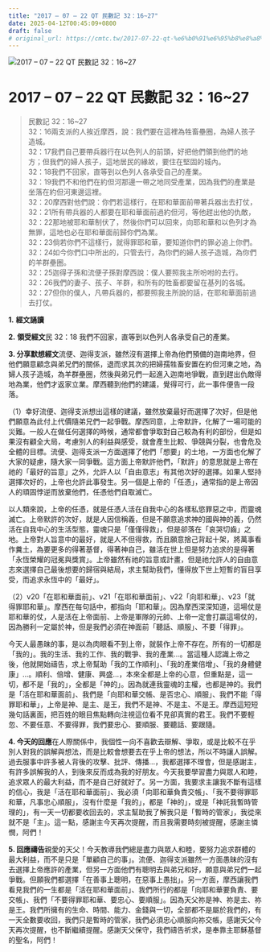 ```yaml
---
title: "2017 – 07 – 22 QT 民數記 32：16~27"
date: 2025-04-12T00:45:09+0800
draft: false
# original_url: https://cmtc.tw/2017-07-22-qt-%e6%b0%91%e6%95%b8%e8%a8%98-32%ef%bc%9a1627
---
```


![2017 – 07 – 22 QT 民數記 32：16\~27](/images/qt.jpg   "2017 – 07 – 22 QT 民數記 32：16\~27")

# 2017 – 07 – 22 QT 民數記 32：16\~27

> 民數記 32：16\~27  
> 32：16兩支派的人挨近摩西，說：我們要在這裡為牲畜壘圈，為婦人孩子造城。  
> 32：17我們自己要帶兵器行在以色列人的前頭，好把他們領到他們的地方；但我們的婦人孩子，這地居民的緣故，要住在堅固的城內。  
> 32：18我們不回家，直等到以色列人各承受自己的產業。  
> 32：19我們不和他們在約但河那邊一帶之地同受產業，因為我們的產業是坐落在約但河東邊這裡。  
> 32：20摩西對他們說：你們若這樣行，在耶和華面前帶著兵器出去打仗，  
> 32：21所有帶兵器的人都要在耶和華面前過約但河，等他趕出他的仇敵，  
> 32：22那地被耶和華制伏了，然後你們可以回來，向耶和華和以色列才為無罪，這地也必在耶和華面前歸你們為業。  
> 32：23倘若你們不這樣行，就得罪耶和華，要知道你們的罪必追上你們。  
> 32：24如今你們口中所出的，只管去行，為你們的婦人孩子造城，為你們的羊群壘圈。  
> 32：25迦得子孫和流便子孫對摩西說：僕人要照我主所吩咐的去行。  
> 32：26我們的妻子、孩子、羊群，和所有的牲畜都要留在基列的各城。  
> 32：27但你的僕人，凡帶兵器的，都要照我主所說的話，在耶和華面前過去打仗。

**1.** **經文誦讀**

**2.** **領受經文**民 32：18 我們不回家，直等到以色列人各承受自己的產業。

**3. 分享默想經文**流便、迦得支派，雖然沒有選擇上帝為他們預備的迦南地界，但他們願意顧念與弟兄們的關係，退而求其次的把婦孺牲畜安置在約但河東之地，為婦人孩子造城，為羊群壘圈，然後與弟兄們一起進入迦南地爭戰，直到趕出仇敵得地為業，他們才返家立業。摩西聽到他們的建議，覺得可行，此一事件便告一段落。

（1）幸好流便、迦得支派想出這樣的建議，雖然放棄最好而選擇了次好，但是他們願意為此付上代價隨弟兄們一起爭戰。摩西同意，上帝默許，化解了一場可能的災難。一般人在做任何選擇的時候，通常都會爭取對自己較為有利的部份，但是如果沒有顧全大局，考慮別人的利益與感受，就會產生比較、爭競與分裂，也會危及全體的目標。流便、迦得支派一方面選擇了他們「想要」的土地，一方面也化解了大家的疑慮，隨大家一同爭戰。這方面上帝默許他們，「默許」的意思就是上帝在祂的「最好的旨意」之外，允許人以「自由意志」有其他次好的選擇。如果人堅持選擇次好的，上帝也允許此事發生。另一個是上帝的「任憑」，通常指的是上帝因人的頑固悖逆而放棄他們，任憑他們自取滅亡。

以人類來說，上帝的任憑，就是任憑人活在自我中心的各樣私慾罪惡之中，而靈魂滅亡。上帝默許的次好，就是人因信稱義，但是不願意追求神的國與神的義，仍然活在自我中心的生活型態，靈魂只是「僅僅得救」，但是卻落在「哀哭切齒」之地。上帝對人旨意中的最好，就是人不但得救，而且願意捨己背起十架，將萬事看作糞土，為要更多的得著基督，得著神自己，雖活在世上但是努力追求的是得著「永恆榮耀的冠冕與獎賞」。上帝雖然有祂的旨意或計畫，但是祂允許人的自由意志來選擇自己最後想要的歸宿與結局，求主幫助我們，懂得放下世上短暫的盲目享受，而追求永恆中的「最好」。

（2）v20「在耶和華面前」、v21「在耶和華面前」、v22「向耶和華」、v23「就得罪耶和華」。摩西在每句話中，都指向「耶和華」。因為摩西深深知道，這場仗是耶和華的仗，人是活在上帝面前、上帝是軍隊的元帥、上帝一定會打贏這場仗的，因為勝利一定屬於神，但是我們必須在神面前「聽話、順服」、不要「得罪」。

今天人最愚昧的事，是以為肉眼看不到上帝，就裝作上帝不存在。所有的一切都是「我的」。我的生活、我的工作、我的戰爭、我的產業…。當這種人認識上帝之後，他就開始禱告，求上帝幫助「我的工作順利」、「我的產業倍增」、「我的身體健康」…。順利、倍增、健康、興盛…，本來全都是上帝的心意，但重點是，這一切，都不是「我的」，全都是「神的」。因為就連我靈魂的主權，也都是神的。我們是「活在耶和華面前」、我們是「向耶和華交帳、是否忠心、順服」、我們不能「得罪耶和華」，上帝是神、是主、是王，我們不是神、不是主、不是王。摩西這短短幾句話裏面，把百姓的眼目焦點轉向注視這位看不見卻真實的君王。我們不要輕忽、不要任意、不要得罪，我們要忠心、要順服、要聽話、要跟隨。

**4. 今天的回應**在人際關係中，我個性一向不喜歡去辯解、爭取，或是比較不在乎別人對我的誤解與想法，而是比較會想要去在乎上帝的想法，所以不時讓人誤解。過去服事中許多被人背後的攻擊、批評、傳播…，我都選擇不理會，但是感謝主，有許多誤解我的人，到後來反而成為我的好朋友。今天我要學習盡力與眾人和睦，追求眾人的最大利益，而不是自己好就好了。另一方面，我要求主讓我不斷有這樣的信心，我是「活在耶和華面前」、我必須「向耶和華負責交帳」、「我不要得罪耶和華，凡事忠心順服」，沒有什麼是「我的」，都是「神的」，或是「神託我暫時管理的」，有一天一切都要收回去的，求主幫助我了解我只是「暫時的管家」，我從來就不是「主」。這一點，感謝主今天再次提醒，而且我需要時刻被提醒，感謝主憐憫，阿們！

**5. 回應禱告**親愛的天父！今天教導我們總是盡力與眾人和睦，要努力追求群體的最大利益，而不是只是「單顧自己的事」。流便、迦得支派雖然一方面愚昧的沒有去選擇上帝應許的產業，但另一方面他們有聰明去與弟兄和好，願意與弟兄們一起爭戰。但願我們都選擇「在善事上聰明，在惡事上愚拙」。另一方面，摩西讓我們看見我們的一生都是「活在耶和華面前」、我們所行的都是「向耶和華要負責、要交帳」、我們「不要得罪耶和華、要忠心、要順服」。因為天父祢是神、祢是主、祢是王。我們所擁有的生命、時間、能力、金錢與一切，全部都不是屬於我們的，有一天全數要收回，我們只是暫時的管家，我們必須忠心順服向祢交帳，感謝天父今天再次提醒，也不斷繼續提醒。感謝天父保守，我們禱告祈求，是奉靠主耶穌基督的聖名，阿們！